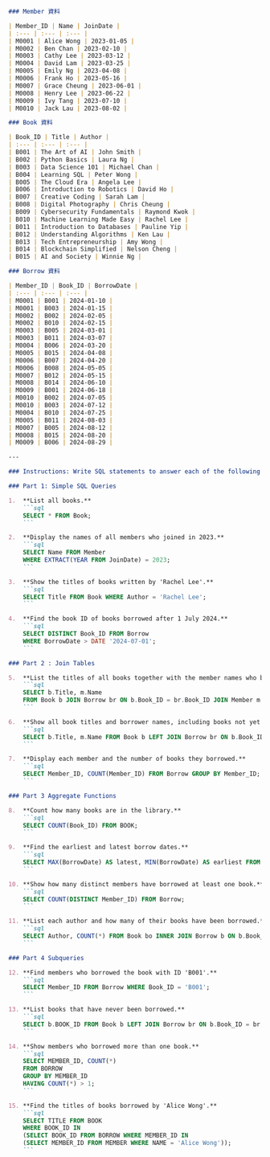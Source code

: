 ```markdown
### Member 資料

| Member_ID | Name | JoinDate |
| :--- | :--- | :--- |
| M0001 | Alice Wong | 2023-01-05 |
| M0002 | Ben Chan | 2023-02-10 |
| M0003 | Cathy Lee | 2023-03-12 |
| M0004 | David Lam | 2023-03-25 |
| M0005 | Emily Ng | 2023-04-08 |
| M0006 | Frank Ho | 2023-05-16 |
| M0007 | Grace Cheung | 2023-06-01 |
| M0008 | Henry Lee | 2023-06-22 |
| M0009 | Ivy Tang | 2023-07-10 |
| M0010 | Jack Lau | 2023-08-02 |

### Book 資料

| Book_ID | Title | Author |
| :--- | :--- | :--- |
| B001 | The Art of AI | John Smith |
| B002 | Python Basics | Laura Ng |
| B003 | Data Science 101 | Michael Chan |
| B004 | Learning SQL | Peter Wong |
| B005 | The Cloud Era | Angela Lee |
| B006 | Introduction to Robotics | David Ho |
| B007 | Creative Coding | Sarah Lam |
| B008 | Digital Photography | Chris Cheung |
| B009 | Cybersecurity Fundamentals | Raymond Kwok |
| B010 | Machine Learning Made Easy | Rachel Lee |
| B011 | Introduction to Databases | Pauline Yip |
| B012 | Understanding Algorithms | Ken Lau |
| B013 | Tech Entrepreneurship | Amy Wong |
| B014 | Blockchain Simplified | Nelson Cheng |
| B015 | AI and Society | Winnie Ng |

### Borrow 資料

| Member_ID | Book_ID | BorrowDate |
| :--- | :--- | :--- |
| M0001 | B001 | 2024-01-10 |
| M0001 | B003 | 2024-01-15 |
| M0002 | B002 | 2024-02-05 |
| M0002 | B010 | 2024-02-15 |
| M0003 | B005 | 2024-03-01 |
| M0003 | B011 | 2024-03-07 |
| M0004 | B006 | 2024-03-20 |
| M0005 | B015 | 2024-04-08 |
| M0006 | B007 | 2024-04-20 |
| M0006 | B008 | 2024-05-05 |
| M0007 | B012 | 2024-05-15 |
| M0008 | B014 | 2024-06-10 |
| M0009 | B001 | 2024-06-18 |
| M0010 | B002 | 2024-07-05 |
| M0010 | B003 | 2024-07-12 |
| M0004 | B010 | 2024-07-25 |
| M0005 | B011 | 2024-08-03 |
| M0007 | B005 | 2024-08-12 |
| M0008 | B015 | 2024-08-20 |
| M0009 | B006 | 2024-08-29 |

---

### Instructions: Write SQL statements to answer each of the following questions based on the database tables: Member, Book, and Borrow.

### Part 1: Simple SQL Queries

1.  **List all books.**
    ```sql
    SELECT * FROM Book;
    ```

2.  **Display the names of all members who joined in 2023.**
    ```sql
    SELECT Name FROM Member 
    WHERE EXTRACT(YEAR FROM JoinDate) = 2023;
    ```

3.  **Show the titles of books written by 'Rachel Lee'.**
    ```sql
    SELECT Title FROM Book WHERE Author = 'Rachel Lee';
    ```

4.  **Find the book ID of books borrowed after 1 July 2024.**
    ```sql
    SELECT DISTINCT Book_ID FROM Borrow 
    WHERE BorrowDate > DATE '2024-07-01';
    ```

### Part 2 : Join Tables

5.  **List the titles of all books together with the member names who borrowed them.**
    ```sql
    SELECT b.Title, m.Name 
    FROM Book b JOIN Borrow br ON b.Book_ID = br.Book_ID JOIN Member m ON br.Member_ID = m.Member_ID;
    ```

6.  **Show all book titles and borrower names, including books not yet borrowed.**
    ```sql
    SELECT b.Title, m.Name FROM Book b LEFT JOIN Borrow br ON b.Book_ID = br.Book_ID LEFT JOIN Member m ON br.Member_ID = m.Member_ID;
    ```

7.  **Display each member and the number of books they borrowed.**
    ```sql
    SELECT Member_ID, COUNT(Member_ID) FROM Borrow GROUP BY Member_ID;
    ```

### Part 3 Aggregate Functions

8.  **Count how many books are in the library.**
    ```sql
    SELECT COUNT(Book_ID) FROM BOOK;
    ```

9.  **Find the earliest and latest borrow dates.**
    ```sql
    SELECT MAX(BorrowDate) AS latest, MIN(BorrowDate) AS earliest FROM Borrow;
    ```

10. **Show how many distinct members have borrowed at least one book.**
    ```sql
    SELECT COUNT(DISTINCT Member_ID) FROM Borrow;
    ```

11. **List each author and how many of their books have been borrowed.**
    ```sql
    SELECT Author, COUNT(*) FROM Book bo INNER JOIN Borrow b ON b.Book_ID = bo.Book_ID GROUP BY Author;
    ```

### Part 4 Subqueries

12. **Find members who borrowed the book with ID 'B001'.**
    ```sql
    SELECT Member_ID FROM Borrow WHERE Book_ID = 'B001';
    ```

13. **List books that have never been borrowed.**
    ```sql
    SELECT b.BOOK_ID FROM Book b LEFT JOIN Borrow br ON b.Book_ID = br.Book_ID WHERE br.Book_ID IS NULL;
    ```

14. **Show members who borrowed more than one book.**
    ```sql
    SELECT MEMBER_ID, COUNT(*)
    FROM BORROW
    GROUP BY MEMBER_ID
    HAVING COUNT(*) > 1;
    ```

15. **Find the titles of books borrowed by 'Alice Wong'.**
    ```sql
    SELECT TITLE FROM BOOK
    WHERE BOOK_ID IN
    (SELECT BOOK_ID FROM BORROW WHERE MEMBER_ID IN
    (SELECT MEMBER_ID FROM MEMBER WHERE NAME = 'Alice Wong'));
    ```
```
